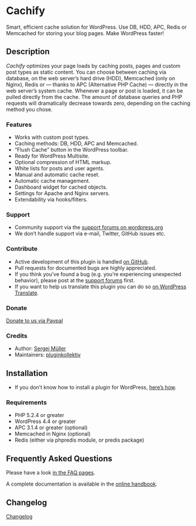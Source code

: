 # Cachify #
Smart, efficient cache solution for WordPress. Use DB, HDD, APC, Redis or Memcached for storing your blog pages. Make WordPress faster!

## Description ##
*Cachify* optimizes your page loads by caching posts, pages and custom post types as static content. You can choose between caching via database, on the web server’s hard drive (HDD), Memcached (only on Nginx), Redis or — thanks to APC (Alternative PHP Cache) — directly in the web server’s system cache. Whenever a page or post is loaded, it can be pulled directly from the cache. The amount of database queries and PHP requests will dramatically decrease towards zero, depending on the caching method you chose.

### Features ###
* Works with custom post types.
* Caching methods: DB, HDD, APC and Memcached.
* “Flush Cache” button in the WordPress toolbar.
* Ready for WordPress Multisite.
* Optional compression of HTML markup.
* White lists for posts and user agents.
* Manual and automatic cache reset.
* Automatic cache management.
* Dashboard widget for cached objects.
* Settings for Apache and Nginx servers.
* Extendability via hooks/filters.

### Support ###
* Community support via the [support forums on wordpress.org](https://wordpress.org/support/plugin/cachify/)
* We don’t handle support via e-mail, Twitter, GitHub issues etc.

### Contribute ###
* Active development of this plugin is handled [on GitHub](https://github.com/pluginkollektiv/cachify).
* Pull requests for documented bugs are highly appreciated.
* If you think you’ve found a bug (e.g. you’re experiencing unexpected behavior), please post at the [support forums](https://wordpress.org/support/plugin/cachify/) first.
* If you want to help us translate this plugin you can do so [on WordPress Translate](https://translate.wordpress.org/projects/wp-plugins/cachify/).

### Donate
[Donate to us via Paypal](https://www.paypal.com/cgi-bin/webscr?cmd=_donations&business=TD4AMD2D8EMZW)

### Credits ###
* Author: [Sergej Müller](https://sergejmueller.github.io)
* Maintainers: [pluginkollektiv](https://pluginkollektiv.org)


## Installation ##
* If you don’t know how to install a plugin for WordPress, [here’s how](https://wordpress.org/support/article/managing-plugins/#installing-plugins).

### Requirements ###
* PHP 5.2.4 or greater
* WordPress 4.4 or greater
* APC 3.1.4 or greater (optional)
* Memcached in Nginx (optional)
* Redis (either via phpredis module, or predis package)


## Frequently Asked Questions ##
Please have a look [in the FAQ pages](https://cachify.pluginkollektiv.org/documentation/faq/).

A complete documentation is available in the [online handbook](https://cachify.pluginkollektiv.org/documentation/).


## Changelog ##
[Changelog](./CHANGELOG.md)
